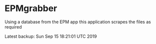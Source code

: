 # EPMgrabber
Using a database from the EPM app this application scrapes the files as required


Latest backup: Sun Sep 15 18:21:01 UTC 2019
